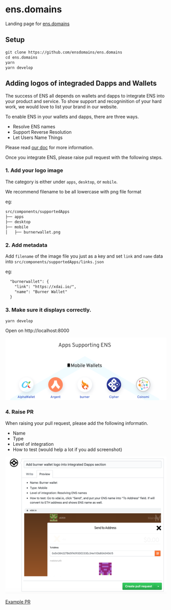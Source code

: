 # ens.domains

Landing page for [ens.domains](https://ens.domains)


## Setup

```
git clone https://github.com/ensdomains/ens.domains
cd ens.domains
yarn
yarn develop
```

## Adding logos of integraded Dapps and Wallets

The success of ENS all depends on wallets and dapps to integrate ENS into your product and service.
To show support and recogninition of your hard work, we would love to list your brand in our website.

To enable ENS in your wallets and dapps, there are three ways.

- Resolve ENS names
- Support Reverse Resolution
- Let Users Name Things

Please read [our doc](https://docs.ens.domains/dapp-developer-guide/ens-enabling-your-dapp) for more information.

Once you integrate ENS, please raise pull request with the following steps.

### 1. Add your logo image

The category is either under `apps`, `desktop`, or `mobile`.

We recommend filename to be all lowercase with png file format

eg:
```
src/components/supportedApps
├── apps
├── desktop
├── mobile
│   ├── burnerwallet.png
```

### 2. Add metadata

Add `filename` of the image file you just as a key and set `link` and `name` data into `src/components/supportedApps/links.json`

eg:
```
  "burnerwallet": {
    "link": "https://xdai.io/",
    "name": "Burner Wallet"
  }
```

### 3. Make sure it displays correctly.

```
yarn develop
```

Open on http://localhost:8000

![Preview](screenshots/instruction1.png)

### 4. Raise PR

When raising your pull request, please add the following informatin.

- Name
- Type
- Level of integration
- How to test (would help a lot if you add screenshot)

![Sample PR](screenshots/instruction2.png)


[Example PR](https://github.com/ensdomains/ens.domains/pull/29/files)

